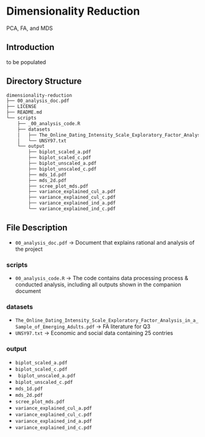 # Dimensionality Reduction
 PCA, FA, and MDS
 
## Introduction
to be populated

## Directory Structure
``` bash
dimensionality-reduction
├── 00_analysis_doc.pdf
├── LICENSE
├── README.md
└── scripts
    ├── _00_analysis_code.R
    ├── datasets
    │   ├── The_Online_Dating_Intensity_Scale_Exploratory_Factor_Analysis_in_a_Sample_of_Emerging_Adults.pdf
    │   └── UNSY97.txt
    └── output
        ├── biplot_scaled_a.pdf
        ├── biplot_scaled_c.pdf
        ├── biplot_unscaled_a.pdf
        ├── biplot_unscaled_c.pdf
        ├── mds_1d.pdf
        ├── mds_2d.pdf
        ├── scree_plot_mds.pdf
        ├── variance_explained_cul_a.pdf
        ├── variance_explained_cul_c.pdf
        ├── variance_explained_ind_a.pdf
        └── variance_explained_ind_c.pdf
```
## File Description
* ```00_analysis_doc.pdf``` -> Document that explains rational and analysis of the project
### scripts
* ```00_analysis_code.R``` -> The code contains data processing process & conducted analysis, including all outputs shown in the companion document
### datasets
* ```The_Online_Dating_Intensity_Scale_Exploratory_Factor_Analysis_in_a_Sample_of_Emerging_Adults.pdf``` -> FA literature for Q3
* ```UNSY97.txt``` -> Economic and social data containing 25 contries
### output
* ```biplot_scaled_a.pdf```
* ```biplot_scaled_c.pdf```
* ``` biplot_unscaled_a.pdf```
* ```biplot_unscaled_c.pdf```
* ```mds_1d.pdf```
* ```mds_2d.pdf```
* ```scree_plot_mds.pdf```
* ```variance_explained_cul_a.pdf```
* ```variance_explained_cul_c.pdf```
* ```variance_explained_ind_a.pdf```
* ```variance_explained_ind_c.pdf```


